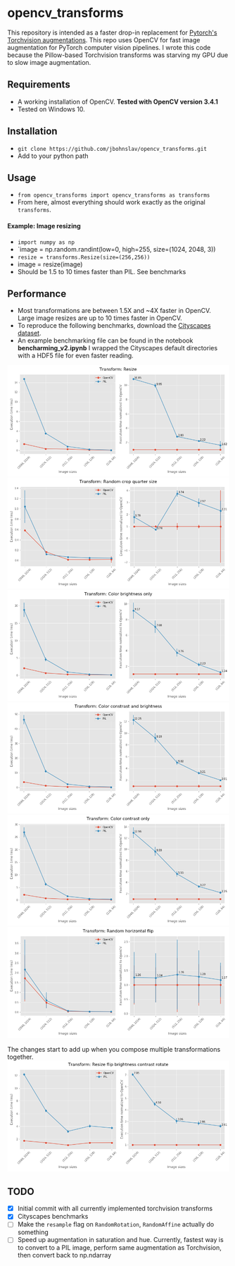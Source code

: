 # opencv_transforms

This repository is intended as a faster drop-in replacement for [Pytorch's Torchvision augmentations](https://github.com/pytorch/vision/). This repo uses OpenCV for fast image augmentation for PyTorch computer vision pipelines. I wrote this code because the Pillow-based Torchvision transforms was starving my GPU due to slow image augmentation.

## Requirements
* A working installation of OpenCV. **Tested with OpenCV version 3.4.1**
* Tested on Windows 10.

## Installation
* `git clone https://github.com/jbohnslav/opencv_transforms.git`
* Add to your python path

## Usage
* `from opencv_transforms import opencv_transforms as transforms`
* From here, almost everything should work exactly as the original `transforms`.
#### Example: Image resizing 
* `import numpy as np`
* `image = np.random.randint(low=0, high=255, size=(1024, 2048, 3))
* `resize = transforms.Resize(size=(256,256))`
* image = resize(image)
* Should be 1.5 to 10 times faster than PIL. See benchmarks

## Performance
* Most transformations are between 1.5X and ~4X faster in OpenCV. Large image resizes are up to 10 times faster in OpenCV.
* To reproduce the following benchmarks, download the [Cityscapes dataset](https://www.cityscapes-dataset.com/). 
* An example benchmarking file can be found in the notebook **bencharming_v2.ipynb** I wrapped the Cityscapes default directories with a HDF5 file for even faster reading. 

![resize](benchmarks/benchmarking_Resize.png)
![random crop](benchmarks/benchmarking_Random_crop_quarter_size.png)
![change brightness](benchmarks/benchmarking_Color_brightness_only.png)
![change brightness and contrast](benchmarks/benchmarking_Color_constrast_and_brightness.png)
![change contrast only](benchmarks/benchmarking_Color_contrast_only.png)
![random horizontal flips](benchmarks/benchmarking_Random_horizontal_flip.png)

The changes start to add up when you compose multiple transformations together.
![composed transformations](benchmarks/benchmarking_Resize_flip_brightness_contrast_rotate.png)

## TODO
- [x] Initial commit with all currently implemented torchvision transforms
- [x] Cityscapes benchmarks
- [ ] Make the `resample` flag on `RandomRotation`, `RandomAffine` actually do something
- [ ] Speed up augmentation in saturation and hue. Currently, fastest way is to convert to a PIL image, perform same augmentation as Torchvision, then convert back to np.ndarray